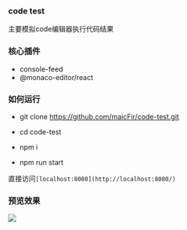 <!--
 * @LineStart: -------------------------------------------
 * @Copyright: © 2022, Web技术学苑. All rights reserved
 * @LineEnd: -------------------------------------------
 * @Author: maicFir
 * @Date: 2023-02-17 20:20:25
 * @LastEditors: maicFir
 * @LastEditTime: 2023-02-17 20:41:08
 * @Description: 
-->
### code test
主要模拟code编辑器执行代码结果

### 核心插件
* console-feed
* @monaco-editor/react
### 如何运行

* git clone https://github.com/maicFir/code-test.git

* cd code-test

* npm i 

* npm run start

直接访问`[localhost:8080](http://localhost:8080/)`

### 预览效果

![](https://files.mdnice.com/user/24614/8cad5cbe-f856-4b74-a627-c65d7ef8c805.png)


